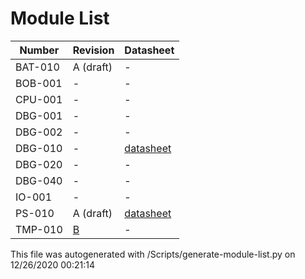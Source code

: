 # Module List
|  Number | Revision | Datasheet |
|-------------- | -------------- | -------------- | 
| BAT-010 | A (draft) | - | 
| BOB-001 | - | - | 
| CPU-001 | - | - | 
| DBG-001 | - | - | 
| DBG-002 | - | - | 
| DBG-010 | - | [datasheet](https://github.com/LetsBuildRockets/Modular-Payload-System/blob/master/Hardware/DBG-010/docs/datasheet.md) | 
| DBG-020 | - | - | 
| DBG-040 | - | - | 
| IO-001 | - | - | 
| PS-010 | A (draft) | [datasheet](https://github.com/LetsBuildRockets/Modular-Payload-System/blob/master/Hardware/PS-010/docs/datasheet.md) | 
| TMP-010 | [B](https://github.com/LetsBuildRockets/Modular-Payload-System/releases/tag/TMP-010-B) | - | 

This file was autogenerated with /Scripts/generate-module-list.py on 12/26/2020 00:21:14
